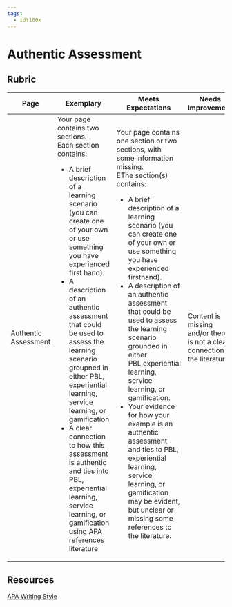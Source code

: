 ```yaml
---
tags: 
  - idt100x
---
```


# Authentic Assessment

## Rubric
| Page | Exemplary | Meets Expectations | Needs Improvement |
|------------------------------|---------------------------------------|---------------------------------------|---------------------------------------|
| Authentic Assessment | Your page contains two sections. </br>Each section contains: <ul><li>A brief description of a learning scenario (you can create one of your own or use something you have experienced first hand).</li><li>A description of an authentic assessment that could be used to assess the learning scenario groupned in either PBL, experiential learning, service learning, or gamification</li><li>A clear connection to how this assessment is authentic and ties into PBL, experiential learning, service learning, or gamification using APA references literature</li></ul> | Your page contains one section or two sections, with some information missing. </br>EThe section(s) contains: <ul><li>A brief description of a learning scenario (you can create one of your own or use something you have experienced firsthand).</li><li>A description of an authentic assessment that could be used to assess the learning scenario grounded in either PBL,experiential learning, service learning, or gamification.</li><li>Your evidence for how your example is an authentic assessment and ties to PBL, experiential learning, service learning, or gamification may be evident, but unclear or missing some references to the literature.</li></ul> | Content is missing and/or there is not a clear connection to the literature. |

## Resources
[APA Writing Style](https://owl.purdue.edu/owl/research_and_citation/apa_style/apa_formatting_and_style_guide/general_format.html)